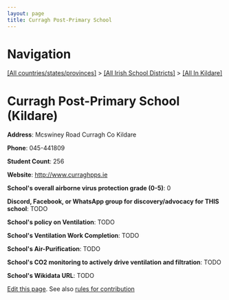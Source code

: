 ```yaml
---
layout: page
title: Curragh Post-Primary School
---
```

# Navigation

[[All countries/states/provinces]](../../..) > [[All Irish School Districts]](../..) > [[All In Kildare]](..)

# Curragh Post-Primary School (Kildare)

**Address**: Mcswiney Road Curragh Co Kildare

**Phone**: 045-441809

**Student Count**: 256

**Website**: <http://www.curraghpps.ie>

**School's overall airborne virus protection grade (0-5)**: 0

**Discord, Facebook, or WhatsApp group for discovery/advocacy for THIS school**: TODO

**School's policy on Ventilation**: TODO

**School's Ventilation Work Completion**: TODO

**School's Air-Purification**: TODO

**School's CO2 monitoring to actively drive ventilation and filtration**: TODO

**School's Wikidata URL**: TODO


[Edit this page](https://github.com/ventilate-schools/Ireland/edit/main/./Kildare/Curragh_Post-Primary_School.md). See also [rules for contribution](../../../contribution-rules/)